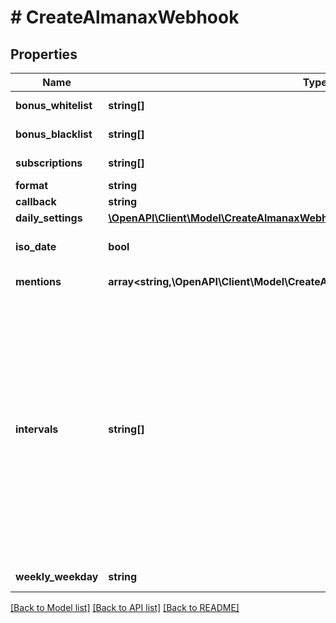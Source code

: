 # # CreateAlmanaxWebhook

## Properties

Name | Type | Description | Notes
------------ | ------------- | ------------- | -------------
**bonus_whitelist** | **string[]** | from all available bonuses (ids) from /dofus3/meta/{language}/almanax/bonuses | [optional]
**bonus_blacklist** | **string[]** | from all available bonuses (ids) from /dofus3/meta/{language}/almanax/bonuses | [optional]
**subscriptions** | **string[]** | Get the available subscriptions with /meta/webhooks/almanax |
**format** | **string** |  |
**callback** | **string** | Discord Webhook URL |
**daily_settings** | [**\OpenAPI\Client\Model\CreateAlmanaxWebhookDailySettings**](CreateAlmanaxWebhookDailySettings.md) |  | [optional]
**iso_date** | **bool** | If false, it will use common local time formats and weekday translations. If true, the format is YYYY-MM-DD. | [optional] [default to false]
**mentions** | **array<string,\OpenAPI\Client\Model\CreateAlmanaxWebhookMentionsValueInner[]>** | Almanax bonus ids mapped to array of mentions. | [optional]
**intervals** | **string[]** | - Daily posts each day, filtering with Black/Whitelist and mentions are applied daily. - Weekly posts the next 7 days (excluding the posting day) once per week at the specified time. With only weekly selected, of all mentions, only prior notices will come through daily. The 7 day preview gets filtered by the Black/Whitelist. - Monthly posts a preview of the next month from first to last date. The post will be on the last day of a month (ignoring day of the week) at the specified time. Mentions and filtering works like weekly. The biggest difference between daily and the other two is that daily always posts the current day while monthly and weekly only show future days. You can always combine the intervals by selecting multiple intervals for one hook or create multiple hooks for the same channel with different settings to get every highly specific combination you want. |
**weekly_weekday** | **string** | When to post the weekly preview at the specified time. | [optional]

[[Back to Model list]](../../README.md#models) [[Back to API list]](../../README.md#endpoints) [[Back to README]](../../README.md)
